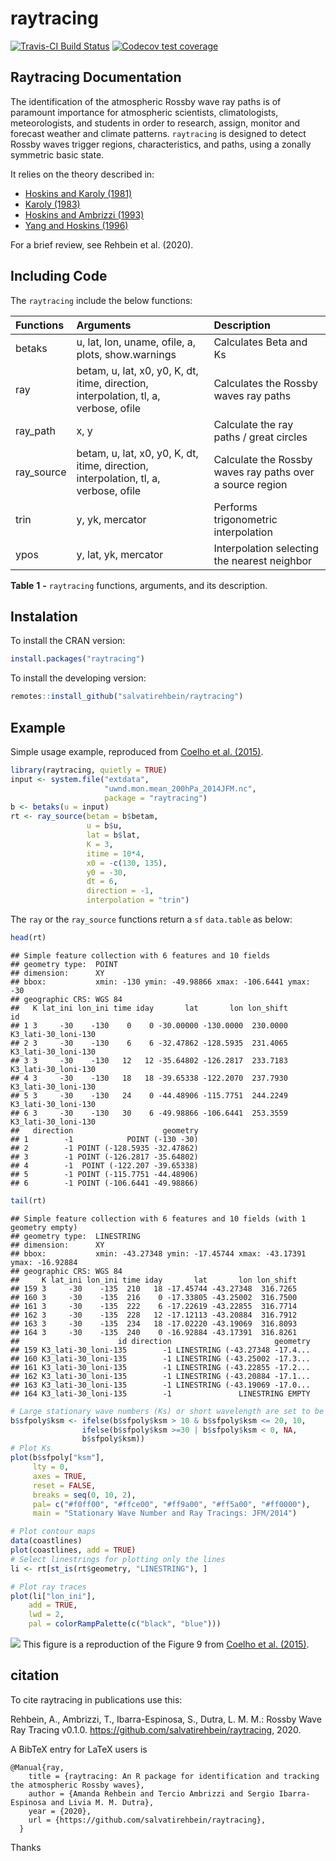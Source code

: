 raytracing
================

[![Travis-CI Build
Status](https://img.shields.io/travis/com/salvatirehbein/raytracing?style=for-the-badge)](https://travis-ci.com/github/salvatirehbein/raytracing)
[![Codecov test
coverage](https://codecov.io/gh/salvatirehbein/raytracing/branch/master/graph/badge.svg)](https://codecov.io/gh/salvatirehbein/raytracing?branch=master)

## Raytracing Documentation

The identification of the atmospheric Rossby wave ray paths is of
paramount importance for atmospheric scientists, climatologists,
meteorologists, and students in order to research, assign, monitor and
forecast weather and climate patterns. `raytracing` is designed to
detect Rossby waves trigger regions, characteristics, and paths, using a
zonally symmetric basic state.

It relies on the theory described in:

  - [Hoskins and Karoly
    (1981)](https://journals.ametsoc.org/jas/article/38/6/1179/20507/The-Steady-Linear-Response-of-a-Spherical)
  - [Karoly
    (1983)](https://www.sciencedirect.com/science/article/abs/pii/0377026583900131)
  - [Hoskins and Ambrizzi
    (1993)](https://journals.ametsoc.org/jas/article/50/12/1661/23207/Rossby-Wave-Propagation-on-a-Realistic)
  - [Yang and Hoskins
    (1996)](https://journals.ametsoc.org/jas/article/53/16/2365/24038/Propagation-of-Rossby-Waves-of-Nonzero-Frequency)

For a brief review, see Rehbein et al. (2020).

## Including Code

The `raytracing` include the below functions:

| Functions   | Arguments                                                                            | Description                                               |
| :---------- | :----------------------------------------------------------------------------------- | :-------------------------------------------------------- |
| betaks      | u, lat, lon, uname, ofile, a, plots, show.warnings                                   | Calculates Beta and Ks                                    |
| ray         | betam, u, lat, x0, y0, K, dt, itime, direction, interpolation, tl, a, verbose, ofile | Calculates the Rossby waves ray paths                     |
| ray\_path   | x, y                                                                                 | Calculate the ray paths / great circles                   |
| ray\_source | betam, u, lat, x0, y0, K, dt, itime, direction, interpolation, tl, a, verbose, ofile | Calculate the Rossby waves ray paths over a source region |
| trin        | y, yk, mercator                                                                      | Performs trigonometric interpolation                      |
| ypos        | y, lat, yk, mercator                                                                 | Interpolation selecting the nearest neighbor              |

**Table** **1** **-** `raytracing` functions, arguments, and its
description.

## Instalation

To install the CRAN version:

``` r
install.packages("raytracing")
```

To install the developing version:

``` r
remotes::install_github("salvatirehbein/raytracing")
```

## Example

Simple usage example, reproduced from [Coelho et
al. (2015)](https://link.springer.com/article/10.1007/s00382-015-2800-1).

``` r
library(raytracing, quietly = TRUE)
input <- system.file("extdata",
                     "uwnd.mon.mean_200hPa_2014JFM.nc",
                     package = "raytracing")
b <- betaks(u = input)
rt <- ray_source(betam = b$betam,
                 u = b$u,
                 lat = b$lat,
                 K = 3,
                 itime = 10*4,
                 x0 = -c(130, 135),
                 y0 = -30,
                 dt = 6,
                 direction = -1,
                 interpolation = "trin")
```

The `ray` or the `ray_source` functions return a `sf` `data.table` as
below:

``` r
head(rt)
```

    ## Simple feature collection with 6 features and 10 fields
    ## geometry type:  POINT
    ## dimension:      XY
    ## bbox:           xmin: -130 ymin: -49.98866 xmax: -106.6441 ymax: -30
    ## geographic CRS: WGS 84
    ##   K lat_ini lon_ini time iday       lat       lon lon_shift                  id
    ## 1 3     -30    -130    0    0 -30.00000 -130.0000  230.0000 K3_lati-30_loni-130
    ## 2 3     -30    -130    6    6 -32.47862 -128.5935  231.4065 K3_lati-30_loni-130
    ## 3 3     -30    -130   12   12 -35.64802 -126.2817  233.7183 K3_lati-30_loni-130
    ## 4 3     -30    -130   18   18 -39.65338 -122.2070  237.7930 K3_lati-30_loni-130
    ## 5 3     -30    -130   24    0 -44.48906 -115.7751  244.2249 K3_lati-30_loni-130
    ## 6 3     -30    -130   30    6 -49.98866 -106.6441  253.3559 K3_lati-30_loni-130
    ##   direction                    geometry
    ## 1        -1            POINT (-130 -30)
    ## 2        -1 POINT (-128.5935 -32.47862)
    ## 3        -1 POINT (-126.2817 -35.64802)
    ## 4        -1  POINT (-122.207 -39.65338)
    ## 5        -1 POINT (-115.7751 -44.48906)
    ## 6        -1 POINT (-106.6441 -49.98866)

``` r
tail(rt)
```

    ## Simple feature collection with 6 features and 10 fields (with 1 geometry empty)
    ## geometry type:  LINESTRING
    ## dimension:      XY
    ## bbox:           xmin: -43.27348 ymin: -17.45744 xmax: -43.17391 ymax: -16.92884
    ## geographic CRS: WGS 84
    ##     K lat_ini lon_ini time iday       lat       lon lon_shift
    ## 159 3     -30    -135  210   18 -17.45744 -43.27348  316.7265
    ## 160 3     -30    -135  216    0 -17.33805 -43.25002  316.7500
    ## 161 3     -30    -135  222    6 -17.22619 -43.22855  316.7714
    ## 162 3     -30    -135  228   12 -17.12113 -43.20884  316.7912
    ## 163 3     -30    -135  234   18 -17.02220 -43.19069  316.8093
    ## 164 3     -30    -135  240    0 -16.92884 -43.17391  316.8261
    ##                      id direction                       geometry
    ## 159 K3_lati-30_loni-135        -1 LINESTRING (-43.27348 -17.4...
    ## 160 K3_lati-30_loni-135        -1 LINESTRING (-43.25002 -17.3...
    ## 161 K3_lati-30_loni-135        -1 LINESTRING (-43.22855 -17.2...
    ## 162 K3_lati-30_loni-135        -1 LINESTRING (-43.20884 -17.1...
    ## 163 K3_lati-30_loni-135        -1 LINESTRING (-43.19069 -17.0...
    ## 164 K3_lati-30_loni-135        -1               LINESTRING EMPTY

``` r
# Large stationary wave numbers (Ks) or short wavelength are set to be Ks = 10
b$sfpoly$ksm <- ifelse(b$sfpoly$ksm > 10 & b$sfpoly$ksm <= 20, 10, 
                ifelse(b$sfpoly$ksm >=30 | b$sfpoly$ksm < 0, NA, 
                b$sfpoly$ksm))
# Plot Ks
plot(b$sfpoly["ksm"],
     lty = 0,
     axes = TRUE, 
     reset = FALSE,
     breaks = seq(0, 10, 2),
     pal= c("#f0ff00", "#ffce00", "#ff9a00", "#ff5a00", "#ff0000"),
     main = "Stationary Wave Number and Ray Tracings: JFM/2014")

# Plot contour maps
data(coastlines)
plot(coastlines, add = TRUE)
# Select linestrings for plotting only the lines
li <- rt[st_is(rt$geometry, "LINESTRING"), ]

# Plot ray traces
plot(li["lon_ini"],
    add = TRUE,
    lwd = 2,
    pal = colorRampPalette(c("black", "blue")))
```

![](README_files/figure-gfm/plot-1.png)<!-- --> This figure is a
reproduction of the Figure 9 from [Coelho et
al. (2015)](https://link.springer.com/article/10.1007/s00382-015-2800-1).

## citation

To cite raytracing in publications use this:

Rehbein, A., Ambrizzi, T., Ibarra-Espinosa, S., Dutra, L. M. M.: Rossby
Wave Ray Tracing v0.1.0. <https://github.com/salvatirehbein/raytracing>,
2020.

A BibTeX entry for LaTeX users is

    @Manual{ray,
        title = {raytracing: An R package for identification and tracking the atmospheric Rossby waves},
        author = {Amanda Rehbein and Tercio Ambrizzi and Sergio Ibarra-Espinosa and Livia M. M. Dutra},
        year = {2020},
        url = {https://github.com/salvatirehbein/raytracing},
      }

Thanks
